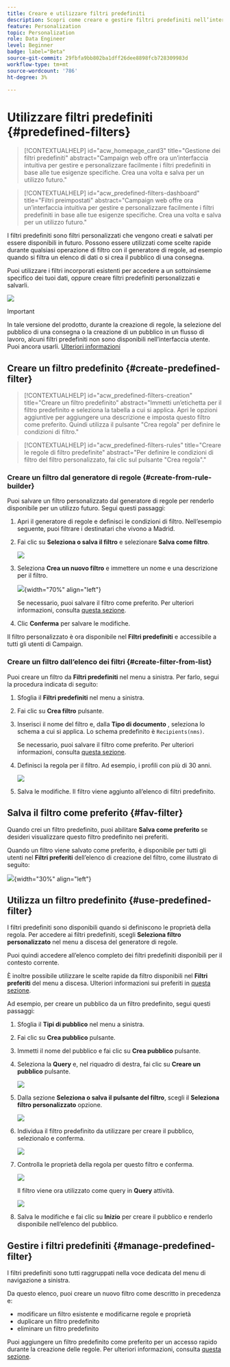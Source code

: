 ```yaml
---
title: Creare e utilizzare filtri predefiniti
description: Scopri come creare e gestire filtri predefiniti nell’interfaccia web di Adobe Campaign
feature: Personalization
topic: Personalization
role: Data Engineer
level: Beginner
badge: label="Beta"
source-git-commit: 29fbfa9bb802ba1dff26dee8898fcb728309983d
workflow-type: tm+mt
source-wordcount: '786'
ht-degree: 3%

---
```


# Utilizzare filtri predefiniti {#predefined-filters}

>[!CONTEXTUALHELP]
>id="acw_homepage_card3"
>title="Gestione dei filtri predefiniti"
>abstract="Campaign web offre ora un’interfaccia intuitiva per gestire e personalizzare facilmente i filtri predefiniti in base alle tue esigenze specifiche. Crea una volta e salva per un utilizzo futuro."

>[!CONTEXTUALHELP]
>id="acw_predefined-filters-dashboard"
>title="Filtri preimpostati"
>abstract="Campaign web offre ora un’interfaccia intuitiva per gestire e personalizzare facilmente i filtri predefiniti in base alle tue esigenze specifiche. Crea una volta e salva per un utilizzo futuro."

I filtri predefiniti sono filtri personalizzati che vengono creati e salvati per essere disponibili in futuro. Possono essere utilizzati come scelte rapide durante qualsiasi operazione di filtro con il generatore di regole, ad esempio quando si filtra un elenco di dati o si crea il pubblico di una consegna.

Puoi utilizzare i filtri incorporati esistenti per accedere a un sottoinsieme specifico dei tuoi dati, oppure creare filtri predefiniti personalizzati e salvarli.

![](assets/predefined-filters-menu.png)

>[!IMPORTANT]
>
>In tale versione del prodotto, durante la creazione di regole, la selezione del pubblico di una consegna o la creazione di un pubblico in un flusso di lavoro, alcuni filtri predefiniti non sono disponibili nell’interfaccia utente. Puoi ancora usarli. [Ulteriori informazioni](guardrails.md#predefined-filters-filters-guardrails-limitations)


## Creare un filtro predefinito {#create-predefined-filter}

>[!CONTEXTUALHELP]
>id="acw_predefined-filters-creation"
>title="Creare un filtro predefinito"
>abstract="Immetti un’etichetta per il filtro predefinito e seleziona la tabella a cui si applica. Apri le opzioni aggiuntive per aggiungere una descrizione e imposta questo filtro come preferito. Quindi utilizza il pulsante &quot;Crea regola&quot; per definire le condizioni di filtro."

>[!CONTEXTUALHELP]
>id="acw_predefined-filters-rules"
>title="Creare le regole di filtro predefinite"
>abstract="Per definire le condizioni di filtro del filtro personalizzato, fai clic sul pulsante &quot;Crea regola&quot;."

### Creare un filtro dal generatore di regole {#create-from-rule-builder}

Puoi salvare un filtro personalizzato dal generatore di regole per renderlo disponibile per un utilizzo futuro. Segui questi passaggi:

1. Apri il generatore di regole e definisci le condizioni di filtro. Nell’esempio seguente, puoi filtrare i destinatari che vivono a Madrid.
1. Fai clic su **Seleziona o salva il filtro** e selezionare **Salva come filtro**.

   ![](assets/predefined-filters-save.png)

1. Seleziona **Crea un nuovo filtro** e immettere un nome e una descrizione per il filtro.

   ![](assets/predefined-filters-save-filter.png){width="70%" align="left"}

   Se necessario, puoi salvare il filtro come preferito. Per ulteriori informazioni, consulta [questa sezione](#fav-filter).

1. Clic **Conferma** per salvare le modifiche.

Il filtro personalizzato è ora disponibile nel **Filtri predefiniti** e accessibile a tutti gli utenti di Campaign.


### Creare un filtro dall’elenco dei filtri {#create-filter-from-list}


Puoi creare un filtro da **Filtri predefiniti** nel menu a sinistra. Per farlo, segui la procedura indicata di seguito:

1. Sfoglia il **Filtri predefiniti** nel menu a sinistra.
1. Fai clic su **Crea filtro** pulsante.
1. Inserisci il nome del filtro e, dalla **Tipo di documento** , seleziona lo schema a cui si applica. Lo schema predefinito è `Recipients(nms)`.

   Se necessario, puoi salvare il filtro come preferito. Per ulteriori informazioni, consulta [questa sezione](#fav-filter).

1. Definisci la regola per il filtro. Ad esempio, i profili con più di 30 anni.

   ![](assets/filter-30+.png)

1. Salva le modifiche. Il filtro viene aggiunto all’elenco di filtri predefinito.


## Salva il filtro come preferito {#fav-filter}

Quando crei un filtro predefinito, puoi abilitare **Salva come preferito** se desideri visualizzare questo filtro predefinito nei preferiti.


Quando un filtro viene salvato come preferito, è disponibile per tutti gli utenti nel **Filtri preferiti** dell’elenco di creazione del filtro, come illustrato di seguito:

![](assets/predefined-filters-favorite.png){width="30%" align="left"}


## Utilizza un filtro predefinito {#use-predefined-filter}

I filtri predefiniti sono disponibili quando si definiscono le proprietà della regola. Per accedere ai filtri predefiniti, scegli **Seleziona filtro personalizzato** nel menu a discesa del generatore di regole.

Puoi quindi accedere all’elenco completo dei filtri predefiniti disponibili per il contesto corrente.

È inoltre possibile utilizzare le scelte rapide da filtro disponibili nel **Filtri preferiti** del menu a discesa. Ulteriori informazioni sui preferiti in [questa sezione](#fav-filter).

Ad esempio, per creare un pubblico da un filtro predefinito, segui questi passaggi:

1. Sfoglia il **Tipi di pubblico** nel menu a sinistra.
1. Fai clic su **Crea pubblico** pulsante.
1. Immetti il nome del pubblico e fai clic su **Crea pubblico** pulsante.
1. Seleziona la **Query** e, nel riquadro di destra, fai clic su **Creare un pubblico** pulsante.

   ![](assets//build-audience-from-filter.png)

1. Dalla sezione **Seleziona o salva il pulsante del filtro**, scegli il **Seleziona filtro personalizzato** opzione.

   ![](assets/build-audience-select-custom-filter.png)

1. Individua il filtro predefinito da utilizzare per creare il pubblico, selezionalo e conferma.

   ![](assets/build-audience-filter-list.png)

1. Controlla le proprietà della regola per questo filtro e conferma.

   ![](assets/build-audience-check.png)

   Il filtro viene ora utilizzato come query in **Query** attività.

   ![](assets/build-audience-confirm.png)

1. Salva le modifiche e fai clic su **Inizio** per creare il pubblico e renderlo disponibile nell’elenco del pubblico.

## Gestire i filtri predefiniti {#manage-predefined-filter}

I filtri predefiniti sono tutti raggruppati nella voce dedicata del menu di navigazione a sinistra.

Da questo elenco, puoi creare un nuovo filtro come descritto in precedenza e:

* modificare un filtro esistente e modificarne regole e proprietà
* duplicare un filtro predefinito
* eliminare un filtro predefinito

Puoi aggiungere un filtro predefinito come preferito per un accesso rapido durante la creazione delle regole. Per ulteriori informazioni, consulta [questa sezione](#fav-filter).

<!--
## Built-in predefined filters {#ootb-predefined-filter}

Campaign comes with a set of predefined filters, built from the client console. These filters can be used to define your audiences, and rules. They must not be modified.
-->
